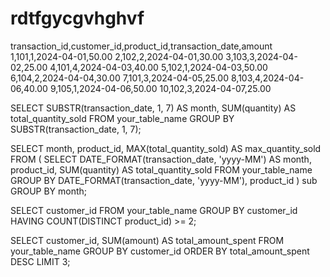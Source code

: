 # rdtfgycgvhghvf
transaction_id,customer_id,product_id,transaction_date,amount
1,101,1,2024-04-01,50.00
2,102,2,2024-04-01,30.00
3,103,3,2024-04-02,25.00
4,101,4,2024-04-03,40.00
5,102,1,2024-04-03,50.00
6,104,2,2024-04-04,30.00
7,101,3,2024-04-05,25.00
8,103,4,2024-04-06,40.00
9,105,1,2024-04-06,50.00
10,102,3,2024-04-07,25.00

SELECT 
    SUBSTR(transaction_date, 1, 7) AS month,
    SUM(quantity) AS total_quantity_sold
FROM 
    your_table_name
GROUP BY 
    SUBSTR(transaction_date, 1, 7);



SELECT 
    month,
    product_id,
    MAX(total_quantity_sold) AS max_quantity_sold
FROM (
    SELECT 
        DATE_FORMAT(transaction_date, 'yyyy-MM') AS month,
        product_id,
        SUM(quantity) AS total_quantity_sold
    FROM 
        your_table_name
    GROUP BY 
        DATE_FORMAT(transaction_date, 'yyyy-MM'),
        product_id
) sub
GROUP BY 
    month;



SELECT 
    customer_id
FROM 
    your_table_name
GROUP BY 
    customer_id
HAVING 
    COUNT(DISTINCT product_id) >= 2;


SELECT 
    customer_id,
    SUM(amount) AS total_amount_spent
FROM 
    your_table_name
GROUP BY 
    customer_id
ORDER BY 
    total_amount_spent DESC
LIMIT 3;


